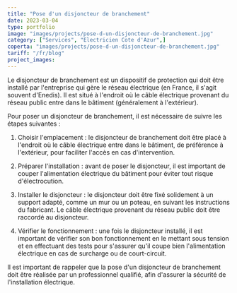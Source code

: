 ```yaml
---
title: "Pose d'un disjoncteur de branchement"
date: 2023-03-04
type: portfolio
image: "images/projects/pose-d-un-disjoncteur-de-branchement.jpg"
category: ["Services", "Electricien Cote d'Azur",]
coperta: "images/projects/pose-d-un-disjoncteur-de-branchement.jpg"
tariff: "/fr/blog"
project_images: 
---
```


Le disjoncteur de branchement est un dispositif de protection qui doit être installé par l'entreprise qui gère le réseau électrique (en France, il s'agit souvent d'Enedis). Il est situé à l'endroit où le câble électrique provenant du réseau public entre dans le bâtiment (généralement à l'extérieur).

Pour poser un disjoncteur de branchement, il est nécessaire de suivre les étapes suivantes :

1. Choisir l'emplacement : le disjoncteur de branchement doit être placé à l'endroit où le câble électrique entre dans le bâtiment, de préférence à l'extérieur, pour faciliter l'accès en cas d'intervention.

2. Préparer l'installation : avant de poser le disjoncteur, il est important de couper l'alimentation électrique du bâtiment pour éviter tout risque d'électrocution.

3. Installer le disjoncteur : le disjoncteur doit être fixé solidement à un support adapté, comme un mur ou un poteau, en suivant les instructions du fabricant. Le câble électrique provenant du réseau public doit être raccordé au disjoncteur.

4. Vérifier le fonctionnement : une fois le disjoncteur installé, il est important de vérifier son bon fonctionnement en le mettant sous tension et en effectuant des tests pour s'assurer qu'il coupe bien l'alimentation électrique en cas de surcharge ou de court-circuit.

Il est important de rappeler que la pose d'un disjoncteur de branchement doit être réalisée par un professionnel qualifié, afin d'assurer la sécurité de l'installation électrique.